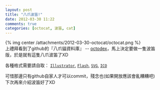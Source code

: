 ```yaml
---
layout: post
title: "八爪波笛!"
date: 2012-03-30 11:22
comments: true
categories: [octocat, 波笛, cat]
---
```

{% img center /attachments/2012-03-30-octocat/octocat.png %}  
上禮拜看到了github的『八爪貓資料庫』 -- [octodex](http://octodex.github.com/)，馬上決定要做一隻波笛版，於是就有這隻八爪波笛了XD

各種格式需要請自取：
[`Illustrator`][1], [`Flash`][2], [`SVG`][3], [`ICO`][4]

[1]: /attachments/2012-03-30-octocat/octocat.ai
[2]: /attachments/2012-03-30-octocat/octocat.fla
[3]: /attachments/2012-03-30-octocat/octocat.svg
[4]: /attachments/2012-03-30-octocat/octocat.ico

可惜那邊只有github自家人才可以commit，殘念也(如果開放應該會亂糟糟吧)  
下次再來介紹波笛好了XD